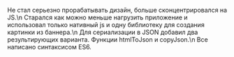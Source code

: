 Не стал серьезно прорабатывать дизайн, больше сконцентрировался на JS.\n
Старался как можно меньше нагрузить приложение и использовал только нативный js и одну библиотеку для создания картинки из баннера.\n
Для сериализации в JSON добавил два результирующих варианта. Функции htmlToJson и copyJson.\n
Все написано синтаксисом ES6.
